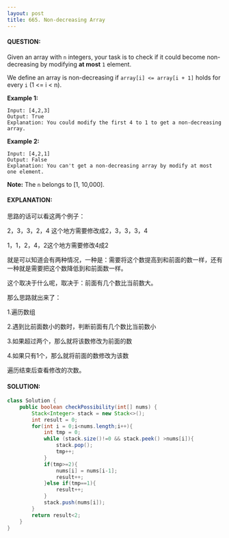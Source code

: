 ```yaml
---
layout: post
title: 665. Non-decreasing Array
---
```


#### QUESTION:

Given an array with `n` integers, your task is to check if it could become non-decreasing by modifying **at most** `1` element.

We define an array is non-decreasing if `array[i] <= array[i + 1]` holds for every `i` (1 <= i < n).

**Example 1:**

```
Input: [4,2,3]
Output: True
Explanation: You could modify the first 4 to 1 to get a non-decreasing array.

```

**Example 2:**

```
Input: [4,2,1]
Output: False
Explanation: You can't get a non-decreasing array by modify at most one element.

```

**Note:** The `n` belongs to [1, 10,000].

#### EXPLANATION:

思路的话可以看这两个例子：

2，3，3，2，4 这个地方需要修改成2，3，3，3，4

1，1，2，4，2这个地方需要修改4成2

就是可以知道会有两种情况，一种是：需要将这个数提高到和前面的数一样，还有一种就是需要把这个数降低到和前面数一样。

这个取决于什么呢，取决于：前面有几个数比当前数大。

那么思路就出来了：

1.遍历数组

2.遇到比前面数小的数时，判断前面有几个数比当前数小

3.如果超过两个，那么就将该数修改为前面的数

4.如果只有1个，那么就将前面的数修改为该数

遍历结束后查看修改的次数。

#### SOLUTION:

```JAVA
class Solution {
    public boolean checkPossibility(int[] nums) {
        Stack<Integer> stack = new Stack<>();
        int result = 0;
        for(int i = 0;i<nums.length;i++){
            int tmp = 0;
            while (stack.size()!=0 && stack.peek() >nums[i]){
                stack.pop();
                tmp++;
            }
            if(tmp>=2){
                nums[i] = nums[i-1];
                result++;
            }else if(tmp==1){
                result++;
            }
            stack.push(nums[i]);
        }
        return result<2;
    }
}
```


